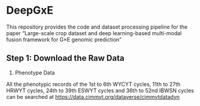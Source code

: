 # DeepGxE
This repository provides the code and dataset processing pipeline for the paper “Large-scale crop dataset and deep learning-based multi-modal fusion framework for G×E genomic prediction”

## Step 1: Download the Raw Data
1. Phenotype Data

All the phenotypic records of the 1st to 6th WYCYT cycles, 11th to 27th HRWYT cycles, 24th to 39th ESWYT cycles and 36th to 52nd IBWSN cycles can be searched at https://data.cimmyt.org/dataverse/cimmytdatadvn
